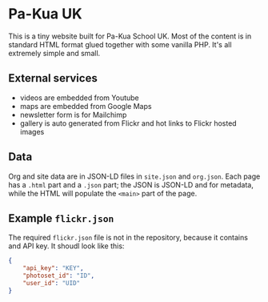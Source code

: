 # Pa-Kua UK

This is a tiny website built for Pa-Kua School UK. Most of the content is in standard HTML format glued together with some vanilla PHP. It's all extremely simple and small.

## External services

- videos are embedded from Youtube
- maps are embedded from Google Maps
- newsletter form is for Mailchimp
- gallery is auto generated from Flickr and hot links to Flickr hosted images

## Data

Org and site data are in JSON-LD files in `site.json` and `org.json`. Each page has a `.html` part and a `.json` part; the JSON is JSON-LD and for metadata, while the HTML will populate the `<main>` part of the page.

## Example `flickr.json`

The required `flickr.json` file is not in the repository, because it contains and API key. It shoudl look like this:

```json
{
    "api_key": "KEY",
    "photoset_id": "ID",
    "user_id": "UID"
}
```
